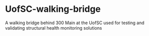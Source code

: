 # UofSC-walking-bridge
A walking bridge behind 300 Main at the UofSC used for testing and validating structural health monitoring solutions 
